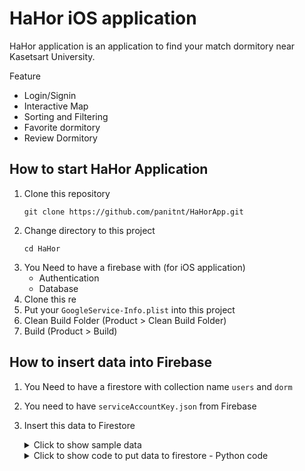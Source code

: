# HaHor iOS application

HaHor application is an application to find your match dormitory near Kasetsart University.

Feature
- Login/Signin
- Interactive Map
- Sorting and Filtering
- Favorite dormitory
- Review Dormitory

## How to start HaHor Application
1. Clone this repository
   ```
   git clone https://github.com/panitnt/HaHorApp.git
   ```
2. Change directory to this project
    ```
    cd HaHor
    ```
3. You Need to have a firebase with (for iOS application)
   - Authentication
   - Database
4. Clone this re
5. Put your `GoogleService-Info.plist` into this project
6. Clean Build Folder (Product > Clean Build Folder)
7. Build (Product > Build)

## How to insert data into Firebase
1. You Need to have a firestore with collection name `users` and `dorm`

2. You need to have `serviceAccountKey.json` from Firebase 

3. Insert this data to Firestore
    <details>
    <summary>Click to show sample data</summary>

    <br>

        [
        {
            "name": "Chapter One The Campus Kaset",
            "lat": 13.838547623879665,
            "lon": 100.57468375008631,
            "amenities": {
            "autolockdoor": true,
            "carpark": true,
            "clothesdryer": false,
            "fitness": true,
            "washingmachine": true,
            "wifi": true
            },
            "contact": {
            "address": "xxx ถนนงามวงศ์งานเกษตร",
            "email": "dorm1@mail.com",
            "phone": "0xxxxxxxxx"
            },
            "price": "9,000 -13,000",
            "avg_review": 4.5,
            "review_count": 2,
            "review": [
            {
                "comment": "good",
                "star": 5
            },
            {
                "comment": "good",
                "star": 4
            }
            ]
        },
        {
            "name": "THE PRIZE",
            "lat": 13.839187786604779,
            "lon": 100.5690649490483,
            "amenities": {
            "autolockdoor": false,
            "carpark": true,
            "clothesdryer": false,
            "fitness": false,
            "washingmachine": true,
            "wifi": true
            },
            "contact": {
            "address": "8, 118-119 Ngam Wong Wan 54 Alley, Lane 5, Lat Yao, Chatuchak, Bangkok 10900",
            "email": "dorm2@mail.com",
            "phone": "0xxxxxxxxx"
            },
            "price": "6,500 - 7,500",
            "avg_review": 1,
            "review_count": 3,
            "review": [
            {
                "comment": "Everything is bad. The more you speak, the worse it is. You should improve it.",
                "star": 1
            },
            {
                "comment": "Don't come here, everyone. It's so bad that I don't know what words to say.",
                "star": 1
            },
            {
                "comment": "Not worth the money. Too many rules and poor service.",
                "star": 1
            }
            ]
        },
        {
            "name": "Premio Vetro",
            "lat": 13.841150455794715,
            "lon": 100.57221382825519,
            "amenities": {
            "autolockdoor": true,
            "carpark": true,
            "clothesdryer": true,
            "fitness": true,
            "washingmachine": true,
            "wifi": true
            },
            "contact": {
            "address": "28 Ngamwongwan Rd, Lat Yao, Chatuchak, Bangkok 10900",
            "email": "dorm3@mail.com",
            "phone": "0xxxxxxxxx"
            },
            "price": "11,000-17,000",
            "avg_review": 4.3,
            "review_count": 3,
            "review": [
            {
                "comment": "Near Kasetsart University with lots of food nearby.",
                "star": 4
            },
            {
                "comment": "Great parking and convenient location.",
                "star": 5
            },
            {
                "comment": "Modern building with good atmosphere.",
                "star": 4
            }
            ]
        },
        {
            "name": "The Ville Kaset-sart Condominium",
            "lat": 13.846551762977924,
            "lon": 100.56347787318933,
            "amenities": {
            "autolockdoor": false,
            "carpark": true,
            "clothesdryer": false,
            "fitness": false,
            "washingmachine": true,
            "wifi": false
            },
            "contact": {
            "address": "58 Ngamwongwan Rd, Lat Yao, Chatuchak, Bangkok 10900",
            "email": "dorm4@mail.com",
            "phone": "0xxxxxxxxx"
            },
            "price": "12,000 - 16,000",
            "avg_review": 5,
            "review_count":4 ,
            "review": [
            {
                "comment": "Comfortable and convenient with plenty of parking.",
                "star": 5
            },
            {
                "comment": "Best dorm I’ve stayed in. Clean and peaceful.",
                "star": 5
            },
            {
                "comment": "All essentials are here and it's close to campus.",
                "star": 5
            },
            {
                "comment": "Highly recommended for students.",
                "star": 5
            }
            ]
        },
        {
            "name": "The Pixels",
            "lat": 13.841217655701405,
            "lon": 100.56863966556612,
            "amenities": {
            "autolockdoor": false,
            "carpark": true,
            "clothesdryer": false,
            "fitness": false,
            "washingmachine": true,
            "wifi": true
            },
            "contact": {
            "address": "98/57 Ngamwongwan 52, Intersection 13, Lat Yao, Chatuchak, Bangkok 10900",
            "email": "dorm5@mail.com",
            "phone": "0xxxxxxxxx"
            },
            "price": "8,200 - 8,500",
            "avg_review": 4.33,
            "review_count": 3,
            "review": [
            {
                "comment": "Great location, close to 7-Eleven and campus.",
                "star": 5
            },
            {
                "comment": "Parking is limited, but good transport options.",
                "star": 3
            },
            {
                "comment": "Minimalist design and cozy rooms.",
                "star": 5
            }
            ]
        },
        {
            "name": "Like@Kaset",
            "lat": 13.839405039033796,
            "lon": 100.56845727540212,
            "amenities": {
            "autolockdoor": false,
            "carpark": true,
            "clothesdryer": false,
            "fitness": false,
            "washingmachine": true,
            "wifi": true
            },
            "contact": {
            "address": "8, 98 Ngam Wong Wan 54 Alley, Lane 7, Lat Yao, Chatuchak, Bangkok 10900",
            "email": "dorm6@mail.com",
            "phone": "0xxxxxxxxx"
            },
            "price": "6,000 - 6,500",
            "avg_review": 4.33,
            "review_count":3,
            "review": [
            {
                "comment": "The dormitory is good, but the water is a bit warm during the day.",
                "star": 5
            },
            {
                "comment": "Wi-Fi gets slow sometimes when everyone is using it at night. Works better in the morning.",
                "star": 4
            },
            {
                "comment": "Not much storage space in the room, so bring organizers. But the layout is smart.",
                "star": 4
            }
            ]
        },
        {
            "name": "Manee @Kasetsart",
            "lat": 13.839956720744793,
            "lon": 100.56908897028866,
            "amenities": {
            "autolockdoor": false,
            "carpark": false,
            "clothesdryer": false,
            "fitness": false,
            "washingmachine": false,
            "wifi": true
            },
            "contact": {
            "address": "23, 40 Soi Than Phuying Phahon, Lat Yao, Chatuchak, Bangkok 10900",
            "email": "dorm7@mail.com",
            "phone": "0xxxxxxxxx"
            },
            "price": "4,500 - 6,700",
            "avg_review": 4,
            "review_count": 3,
            "review": [
            {
                "comment": "Rules are tight—no guests and early curfews. But it’s clean and well-organized if you like structure.",
                "star": 3
            },
            {
                "comment": "It’s an all-female dorm, so I feel very safe.",
                "star": 5
            },
            {
                "comment": "Rent is reasonable, and you get a lot for what you pay. I’m happy living here.",
                "star": 4
            }
            ]
        },
        {
            "name": "All Living",
            "lat": 13.84182202456744,
            "lon": 100.56872010360321,
            "amenities": {
            "autolockdoor": false,
            "carpark": true,
            "clothesdryer": true,
            "fitness": false,
            "washingmachine": false,
            "wifi": true
            },
            "contact": {
            "address": "89 Ngam Wong Wan Rd 52, Lat Yao, Chatuchak, Bangkok 10900",
            "email": "dorm8@mail.com",
            "phone": "0xxxxxxxxx"
            },
            "price": "5,500 - 6,000",
            "avg_review": 3.5,
            "review_count": 4,
            "review": [
            {
                "comment": "Value for money. Quiet. Car park available. But lift needed to be maintained more often.",
                "star": 4
            },
            {
                "comment": "Clean, safe, quiet, with adequate parking.",
                "star": 4
            },
            {
                "comment": "Clean and has a security guard as well. Good.",
                "star": 5
            },
            {
                "comment": "Old dormitory.",
                "star": 1
            }
            ]
        },
        {
            "name": "THE MUVE Kaset",
            "lat": 13.84260100416922,
            "lon": 100.569909815293,
            "amenities": {
            "autolockdoor": true,
            "carpark": true,
            "clothesdryer": true,
            "fitness": true,
            "washingmachine": true,
            "wifi": true
            },
            "contact": {
            "address": "29 Ngam Wong Wan 54 Alley, Lane 3, Lat Yao, Chatuchak, Bangkok 10900",
            "email": "dorm9@mail.com",
            "phone": "0xxxxxxxxx"
            },
            "price": "10,000 - 13,000",
            "avg_review": 5 ,
            "review_count":3 ,
            "review": [
            {
                "comment": "Newly built condo, clean, secure, good service. Parking space 2.10 meters high.",
                "star": 5
            },
            {
                "comment": "8-floor condo, suitable size for student life.",
                "star": 5
            },
            {
                "comment": "Beautiful room, good size, overall I really like it.",
                "star": 5
            }
            ]
        },
        {
            "name": "Phuttachat House",
            "lat": 13.842525535277826,
            "lon": 100.56851506171604,
            "amenities": {
            "autolockdoor": true,
            "carpark": false,
            "clothesdryer": false,
            "fitness": false,
            "washingmachine": true,
            "wifi": true
            },
            "contact": {
            "address": "98/73 Ngamwongwan Rd, Lat Yao, Chatuchak, Bangkok 10900",
            "email": "dorm10@mail.com",
            "phone": "0xxxxxxxxx"
            },
            "price": "3,800 - 6,800",
            "avg_review": 4.8,
            "review_count":5,
            "review": [
            {
                "comment": "Good dormitory, very close to Kasetsart University, just across the road, close to places to eat.",
                "star": 5
            },
            {
                "comment": "Safe, very clean.",
                "star": 5
            },
            {
                "comment": "Clean, cheap.",
                "star": 5
            },
            {
                "comment": "Good dormitory.",
                "star": 5
            },
            {
                "comment": "Convenient, clean.",
                "star": 4
            }
            ]
        }
        ]
        
    </details>

    <details>
    <summary>Click to show code to put data to firestore - Python code</summary>

    <br>

        import firebase_admin
        from firebase_admin import credentials, firestore
        import json

        last_item = 1

        cred = credentials.Certificate("serviceAccountKey.json")
        firebase_admin.initialize_app(cred)

        db = firestore.client()

        with open("message.json", "r") as f:
            data = json.load(f)

        for i, item in enumerate(data):
            # Add to "users" collection, auto-generated document ID
            db.collection("dorm").document(f"{last_item+i+1}").set(item)
            print(f"Inserted document {last_item+i+1}: {item}")

    </details>

